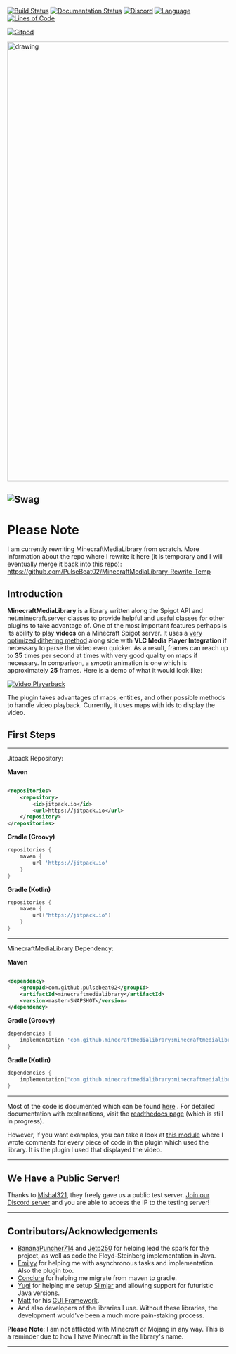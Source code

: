 [![Build Status](https://img.shields.io/circleci/build/github/MinecraftMediaLibrary/MinecraftMediaLibrary?style=for-the-badge)](https://app.circleci.com/pipelines/github/MinecraftMediaLibrary/MinecraftMediaLibrary)
[![Documentation Status](https://img.shields.io/readthedocs/minecraftmedialibrary-wiki/latest?style=for-the-badge)](https://minecraftmedialibrary-wiki.readthedocs.io/en/latest/)
[![Discord](https://img.shields.io/discord/817501569108017223?style=for-the-badge)](https://discord.gg/qVhhbCWQQV)
[![Language](https://img.shields.io/badge/Made%20with-Java-1f425f.svg?style=for-the-badge)](https://www.java.com/en/)
[![Lines of Code](https://img.shields.io/tokei/lines/github/MinecraftMediaLibrary/MinecraftMediaLibrary?style=for-the-badge)](https://github.com/MinecraftMediaLibrary/MinecraftMediaLibrary)

[![Gitpod](https://gitpod.io/button/open-in-gitpod.svg)](https://gitpod.io/#https://github.com/PulseBeat02/MinecraftMediaLibrary)

<img src="https://i.imgur.com/48CJD9j.png" alt="drawing" width="1000"/>

![Swag](http://ForTheBadge.com/images/badges/built-with-swag.svg)
---

# Please Note
I am currently rewriting MinecraftMediaLibrary from scratch. More information about the repo where I rewrite it here (it is temporary and I will eventually merge it back into this repo): https://github.com/PulseBeat02/MinecraftMediaLibrary-Rewrite-Temp

## Introduction

**MinecraftMediaLibrary** is a library written along the Spigot API and net.minecraft.server classes to provide helpful
and useful classes for other plugins to take advantage of. One of the most important features perhaps is its ability to
play **videos** on a Minecraft Spigot server. It uses
a [very optimized dithering method](https://github.com/MinecraftMediaLibrary/MinecraftMediaLibrary/blob/fdf5d6ad1e936680dd4aa0f372aad065b4f3a28a/MinecraftMediaLibrary-API/src/main/java/com/github/pulsebeat02/minecraftmedialibrary/frame/dither/FilterLiteDither.java#L200)
along side with
**VLC Media Player Integration** if necessary to parse the video even quicker. As a result, frames can reach up to **35** 
times per second at times with very good quality on maps if necessary. In comparison, a *smooth* animation is one
which is approximately **25** frames. Here is a demo of what it would look like:

[![Video Playerback](http://img.youtube.com/vi/9oIns_Kp_sk/0.jpg)](https://www.youtube.com/watch?v=9oIns_Kp_sk&t=30s)

The plugin takes advantages of maps, entities, and other possible methods to handle video playback. Currently, it uses 
maps with ids to display the video.

## First Steps

---

Jitpack Repository:

**Maven**

```xml

<repositories>
    <repository>
        <id>jitpack.io</id>
        <url>https://jitpack.io</url>
    </repository>
</repositories>
```

**Gradle (Groovy)**

```groovy
repositories {
    maven {
        url 'https://jitpack.io'
    }
}
```

**Gradle (Kotlin)**

```kotlin
repositories {
    maven {
        url("https://jitpack.io")
    }
}
```

---

MinecraftMediaLibrary Dependency:

**Maven**

```xml

<dependency>
    <groupId>com.github.pulsebeat02</groupId>
    <artifactId>minecraftmedialibrary</artifactId>
    <version>master-SNAPSHOT</version>
</dependency>
```

**Gradle (Groovy)**

```groovy
dependencies {
    implementation 'com.github.minecraftmedialibrary:minecraftmedialibrary:master-SNAPSHOT'
}
```

**Gradle (Kotlin)**

```kotlin
dependencies {
    implementation("com.github.minecraftmedialibrary:minecraftmedialibrary:master-SNAPSHOT")
}
```

---

Most of the code is documented which can be found [here](https://minecraftmedialibrary.github.io/MinecraftMediaLibrary/)
. For detailed documentation with explanations, visit
the [readthedocs page](https://minecraftmedialibrary-wiki.readthedocs.io/en/latest/) (which is still in progress).

However, if you want examples, you can take a look
at [this module](https://github.com/MinecraftMediaLibrary/MinecraftMediaLibrary/tree/master/DeluxeMediaPlugin/src/main/java/io/github/pulsebeat02/deluxemediaplugin)
where I wrote comments for every piece of code in the plugin which used the library. It is the plugin I used that
displayed the video.

---

## We Have a Public Server!

Thanks to [Mishal321](https://github.com/mishal321), they freely gave us a public test server.
[Join our Discord server](https://discord.gg/qVhhbCWQQV) and you are able to access the IP to the testing server!

---

## Contributors/Acknowledgements

- [BananaPuncher714](https://github.com/BananaPuncher714) and [Jetp250](https://github.com/jetp250)
  for helping lead the spark for the project, as well as code the Floyd-Steinberg implementation in Java.
- [Emilyy](https://github.com/emilyy-dev) for helping me with asynchronous tasks and implementation. Also the plugin
  too.
- [Conclure](https://github.com/Conclure) for helping me migrate from maven to gradle.
- [Yugi](https://github.com/Vshnv) for helping me setup [Slimjar](https://github.com/SlimJar/slimjar) and allowing 
  support for futuristic Java versions.
- [Matt](https://github.com/ipsk) for his [GUI Framework](https://github.com/TriumphTeam/gui/tree/development).
- And also developers of the libraries I use. Without these libraries, the development would've been a much more
  pain-staking process.

**Please Note**:
I am not afflicted with Minecraft or Mojang in any way. This is a reminder due to how I have Minecraft in the library's
name.

---
